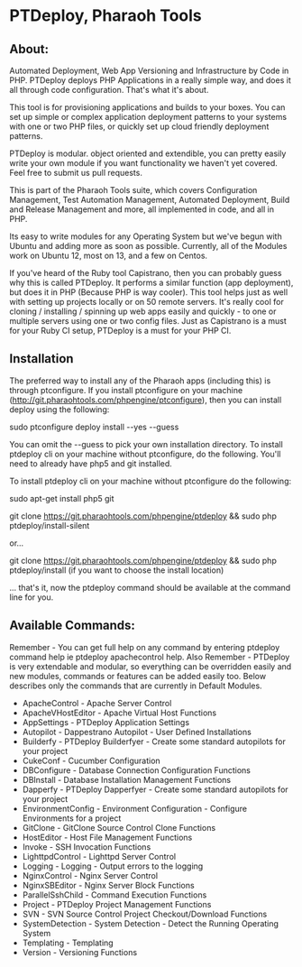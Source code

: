# PTDeploy, Pharaoh Tools


## About:


Automated Deployment, Web App Versioning and Infrastructure by Code in PHP. PTDeploy deploys PHP Applications in a
really simple way, and does it all through code configuration. That's what it's about.

This tool is for provisioning applications and builds to your boxes. You can set up simple or complex application
deployment patterns to your systems with one or two PHP files, or quickly set up cloud friendly deployment patterns.

PTDeploy is modular. object oriented and extendible, you can pretty easily write your own module if you want
functionality we haven't yet covered. Feel free to submit us pull requests.

This is part of the Pharaoh Tools suite, which covers Configuration Management, Test Automation Management, Automated
Deployment, Build and Release Management and more, all implemented in code, and all in PHP.

Its easy to write modules for any Operating System but we've begun with Ubuntu and adding more as soon as possible.
Currently, all of the Modules work on Ubuntu 12, most on 13, and a few on Centos.

If you've heard of the Ruby tool Capistrano, then you can probably guess why this is called PTDeploy. It performs a
similar function (app deployment), but does it in PHP (Because PHP is way cooler). This tool helps just as well with
setting up projects locally or on 50 remote servers. It's really cool for cloning / installing / spinning up web
apps easily and quickly - to one or multiple servers using one or two config files. Just as Capistrano is a must for
your Ruby CI setup, PTDeploy is a must for your PHP CI.


## Installation

The preferred way to install any of the Pharaoh apps (including this) is through ptconfigure. If you install ptconfigure
on your machine (http://git.pharaohtools.com/phpengine/ptconfigure), then you can install deploy using the following:

sudo ptconfigure deploy install --yes --guess

You can omit the --guess to pick your own installation directory. To install ptdeploy cli on your machine
without ptconfigure, do the following. You'll need to already have php5 and git installed.

To install ptdeploy cli on your machine without ptconfigure do the following:

sudo apt-get install php5 git

git clone https://git.pharaohtools.com/phpengine/ptdeploy && sudo php ptdeploy/install-silent

or...

git clone https://git.pharaohtools.com/phpengine/ptdeploy && sudo php ptdeploy/install
(if you want to choose the install location)

... that's it, now the ptdeploy command should be available at the command line for you.


## Available Commands:

Remember - You can get full help on any command by entering ptdeploy command help ie ptdeploy apachecontrol help.
Also Remember - PTDeploy is very extendable and modular, so everything can be overridden easily and new modules,
commands or features can be added easily too. Below describes only the commands that are currently in Default Modules.

- ApacheControl - Apache Server Control
- ApacheVHostEditor - Apache Virtual Host Functions
- AppSettings - PTDeploy Application Settings
- Autopilot - Dappestrano Autopilot - User Defined Installations
- Builderfy - PTDeploy Builderfyer - Create some standard autopilots for your project
- CukeConf - Cucumber Configuration
- DBConfigure - Database Connection Configuration Functions
- DBInstall - Database Installation Management Functions
- Dapperfy - PTDeploy Dapperfyer - Create some standard autopilots for your project
- EnvironmentConfig - Environment Configuration - Configure Environments for a project
- GitClone - GitClone Source Control Clone Functions
- HostEditor - Host File Management Functions
- Invoke - SSH Invocation Functions
- LighttpdControl - Lighttpd Server Control
- Logging - Logging - Output errors to the logging
- NginxControl - Nginx Server Control
- NginxSBEditor - Nginx Server Block Functions
- ParallelSshChild - Command Execution Functions
- Project - PTDeploy Project Management Functions
- SVN - SVN Source Control Project Checkout/Download Functions
- SystemDetection - System Detection - Detect the Running Operating System
- Templating - Templating
- Version - Versioning Functions